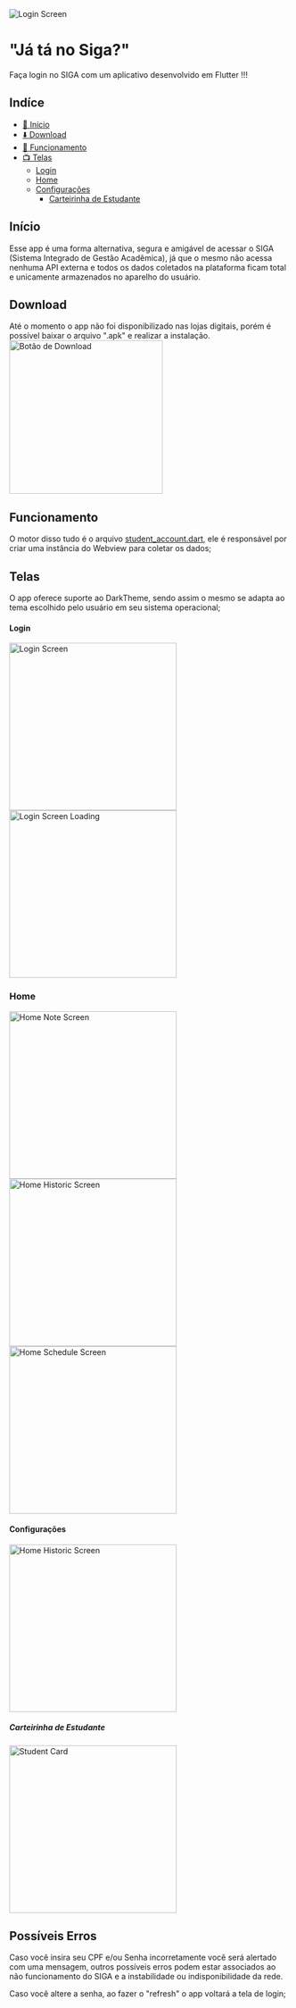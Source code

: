 <img src='https://github.com/matheusrmatias/SigaLogin/assets/115509118/a9d0d5a6-942b-4ad5-9924-12bd710e9c72' alt='Login Screen'>

# "Já tá no Siga?"

Faça login no SIGA com um aplicativo desenvolvido em Flutter !!!


## Indíce
- <a href="#início">🏁 Início</a>
- <a href="#download">⬇️ Download</a>
- <a href="#funcionamento">📱 Funcionamento</a>
- <a href="#telas">📺 Telas</a>
    - <a href="#login">Login</a>
    - <a href="#home">Home</a>
    - <a href="#configurações">Configurações</a>
        - <a href="#carteirinha-de-estudante">Carteirinha de Estudante</a>



## Início

Esse app é uma forma alternativa, segura e amigável de acessar o SIGA (Sistema Integrado de Gestão Acadêmica), já que o mesmo não acessa nenhuma API externa e todos os dados coletados na plataforma ficam total e unicamente armazenados no aparelho do usuário.

## Download
Até o momento o app não foi disponibilizado nas lojas digitais, porém é possível baixar o arquivo ".apk" e realizar a instalação.
<a href="https://github.com/matheusrmatias/SigaLogin/releases/download/v1.3.3/Ja.Ta.No.Siga.1.3.3.apk">
<img src='https://github.com/matheusrmatias/SigaLogin/assets/115509118/ff78b639-e577-4fdf-b62c-c8c7c8ddc8ba' width=275 alt="Botão de Download">
</a>


## Funcionamento

O motor disso tudo é o arquivo <a href="https://github.com/matheusrmatias/SigaLogin/blob/main/lib/src/services/student_account.dart">student_account.dart</a>, ele é responsável por criar uma instância do Webview para coletar os dados;

## Telas

O app oferece suporte ao DarkTheme, sendo assim o mesmo se adapta ao tema escolhido pelo usuário em seu sistema operacional;

#### Login

<img src='https://github.com/matheusrmatias/SigaLogin/assets/115509118/19281019-79b6-4de1-a13d-10eab8e6d815' alt='Login Screen' width=300>
<img src='https://github.com/matheusrmatias/SigaLogin/assets/115509118/65dd9bd3-e54a-4088-ad05-ea6758f14bbe' alt='Login Screen Loading' width=300>

### Home
<img src='https://github.com/matheusrmatias/SigaLogin/assets/115509118/97631b21-4d70-4af0-a75c-ebe0ea171a1c' alt='Home Note Screen' width=300>
<img src='https://github.com/matheusrmatias/SigaLogin/assets/115509118/6ca316d2-8db5-4a9b-b57a-7cdb2eac7236' alt='Home Historic Screen' width=300>
<img src='https://github.com/matheusrmatias/SigaLogin/assets/115509118/2e491f04-1400-451a-b3d0-01f1a4c77c6e' alt='Home Schedule Screen' width=300>

#### Configurações
<img src='https://github.com/matheusrmatias/SigaLogin/assets/115509118/51482b43-6a5e-4eb7-b776-82c449a24650' alt='Home Historic Screen' width=300>

##### Carteirinha de Estudante
<img src='https://github.com/matheusrmatias/SigaLogin/assets/115509118/fecc53c1-7048-4d44-b5ce-30e62138ba7c' alt='Student Card' width=300>

## Possíveis Erros

Caso você insira seu CPF e/ou Senha incorretamente você será alertado com uma mensagem, outros possíveis erros podem estar associados ao não funcionamento do SIGA e a instabilidade ou indisponibilidade da rede.

Caso você altere a senha, ao fazer o "refresh" o app voltará a tela de login;
